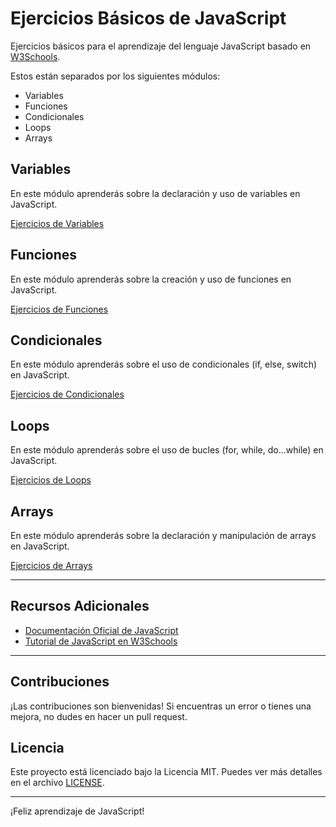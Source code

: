 # Ejercicios Básicos de JavaScript

Ejercicios básicos para el aprendizaje del lenguaje JavaScript basado en [W3Schools](https://www.w3schools.com/js/default.asp).

Estos están separados por los siguientes módulos:

- Variables
- Funciones
- Condicionales
- Loops
- Arrays

## Variables

En este módulo aprenderás sobre la declaración y uso de variables en JavaScript.

[Ejercicios de Variables](./variables)

## Funciones

En este módulo aprenderás sobre la creación y uso de funciones en JavaScript.

[Ejercicios de Funciones](./funciones)

## Condicionales

En este módulo aprenderás sobre el uso de condicionales (if, else, switch) en JavaScript.

[Ejercicios de Condicionales](./condicionales)

## Loops

En este módulo aprenderás sobre el uso de bucles (for, while, do...while) en JavaScript.

[Ejercicios de Loops](./loops)

## Arrays

En este módulo aprenderás sobre la declaración y manipulación de arrays en JavaScript.

[Ejercicios de Arrays](./arrays)

---

## Recursos Adicionales

- [Documentación Oficial de JavaScript](https://developer.mozilla.org/es/docs/Web/JavaScript)
- [Tutorial de JavaScript en W3Schools](https://www.w3schools.com/js/default.asp)

---

## Contribuciones

¡Las contribuciones son bienvenidas! Si encuentras un error o tienes una mejora, no dudes en hacer un pull request.

## Licencia

Este proyecto está licenciado bajo la Licencia MIT. Puedes ver más detalles en el archivo [LICENSE](./LICENSE).

---

¡Feliz aprendizaje de JavaScript!
